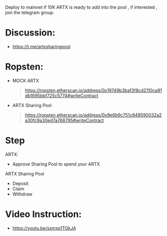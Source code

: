 Deploy to mainnet if 10K ARTX is ready to add into the pool , if interested , join the telegram group.

# Discussion:
- https://t.me/artxsharingpool

# Ropsten:
- MOCK ARTX
  > https://ropsten.etherscan.io/address/0x19749b3baf3f8cd2110ca91db1695bbf725c5774#writeContract
- ARTX Sharing Pool
  > https://ropsten.etherscan.io/address/0x9e6b9c751c848590032a2a30fc9a30ed7a768795#writeContract



# Step
  ARTX:
  - Approve Sharing Pool to spend your ARTX
    
  ARTX Sharing Pool
  - Deposit
  - Claim 
  - Withdraw


# Video Instruction:
  - https://youtu.be/sxmxp1TGkJA

